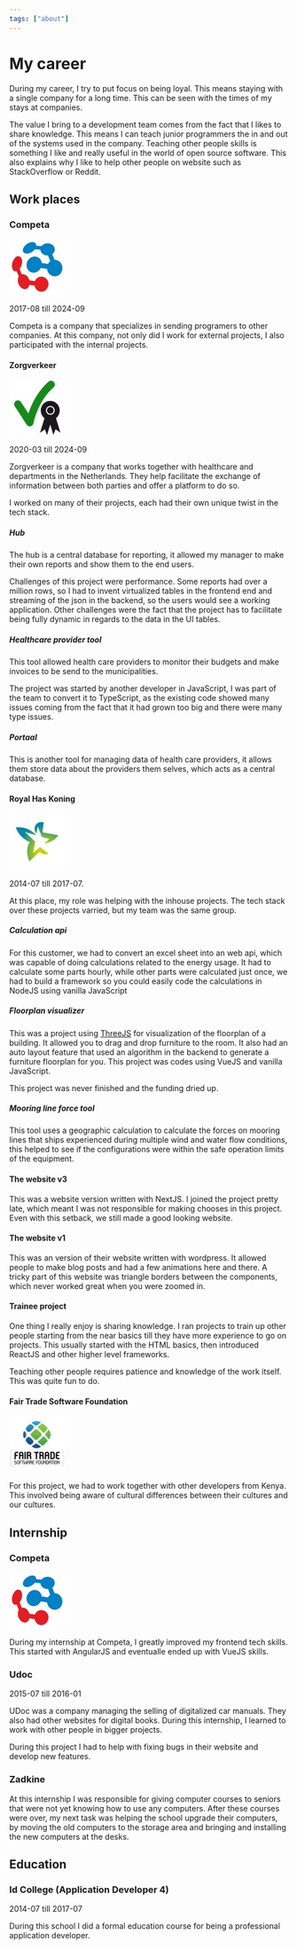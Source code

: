 ```yaml
---
tags: ["about"]
---
```


# My career

During my career, I try to put focus on being loyal. This means staying with a
single company for a long time. This can be seen with the times of my stays at companies.

The value I bring to a development team comes from the fact that I likes to
share knowledge. This means I can teach junior programmers the in and out of
the systems used in the company. Teaching other people skills is something I
like and really useful in the world of open source software. This also explains
why I like to help other people on website such as StackOverflow or Reddit.

## Work places

### Competa

[![Competa logo](competa-logo.png)](https://competa.com/)

<time>2017-08</time> till <time>2024-09</time>

Competa is a company that specializes in sending programers to other companies. At this company, not only did I work for external projects, I also participated with the internal projects.

#### Zorgverkeer

[![Zorgverkeer logo](zorgverkeer-logo.png)](https://zorgverkeer.nl)

<time>2020-03</time> till <time>2024-09</time>

Zorgverkeer is a company that works together with healthcare and departments in the Netherlands. They help facilitate the exchange of information between both parties and offer a platform to do so.

I worked on many of their projects, each had their own unique twist in the tech stack.

##### Hub

The hub is a central database for reporting, it allowed my manager to make their own reports and show them to the end users.

Challenges of this project were performance. Some reports had over a million rows, so I had to invent virtualized tables in the frontend end and streaming of the json in the backend, so the users would see a working application. Other challenges were the fact that the project has to facilitate being fully dynamic in regards to the data in the UI tables.

##### Healthcare provider tool

This tool allowed health care providers to monitor their budgets and make invoices to be send to the municipalities.

The project was started by another developer in JavaScript, I was part of the team to convert it to TypeScript, as the existing code showed many issues coming from the fact that it had grown too big and there were many type issues.

##### Portaal

This is another tool for managing data of health care providers, it allows them store data about the providers them selves, which acts as a central database.

#### Royal Has Koning

![alt text](royal-has-koning-logo.png)

<time>2014-07</time> till <time>2017-07</time>.

At this place, my role was helping with the inhouse projects. The tech stack over these projects varried, but my team was the same group.

##### Calculation api

For this customer, we had to convert an excel sheet into an web api, which was capable of doing calculations related to the energy usage. It had to calculate some parts hourly, while other parts were calculated just once, we had to build a framework so you could easily code the calculations in NodeJS using vanilla JavaScript

##### Floorplan visualizer

This was a project using [ThreeJS](https://threejs.org/) for visualization of the floorplan of a building. It allowed you to drag and drop furniture to the room. It also had an auto layout feature that used an algorithm in the backend to generate a furniture floorplan for you. This project was codes using VueJS and vanilla JavaScript.

This project was never finished and the funding dried up.

##### Mooring line force tool

This tool uses a geographic calculation to calculate the forces on mooring lines that ships experienced during multiple wind and water flow conditions, this helped to see if the configurations were within the safe operation limits of the equipment. 

#### The website v3

This was a website version written with NextJS. I joined the project pretty late, which meant I was not responsible for making chooses in this project. Even with this setback, we still made a good looking website.

#### The website v1

This was an version of their website written with wordpress. It allowed people to make blog posts and had a few animations here and there. A tricky part of this website was triangle borders between the components, which never worked great when you were zoomed in.

#### Trainee project

One thing I really enjoy is sharing knowledge. I ran projects to train up other people starting from the near basics till they have more experience to go on projects. This usually started with the HTML basics, then introduced ReactJS and other higher level frameworks.

Teaching other people requires patience and knowledge of the work itself. This was quite fun to do.

#### Fair Trade Software Foundation

![Fair trade software foundation logo](fair-trade-software-foundation-logo.png)

For this project, we had to work together with other developers from Kenya. This involved being aware of cultural differences between their cultures and our cultures.

## Internship

### Competa

[![Competa logo](competa-logo.png)](https://competa.com/)

During my internship at Competa, I greatly improved my frontend tech skills. This started with AngularJS and eventualle ended up with VueJS skills.

### Udoc

<time>2015-07</time> till <time>2016-01</time>

UDoc was a company managing the selling of digitalized car manuals. They also
had other websites for digital books. During this internship, I learned to work
with other people in bigger projects.

During this project I had to help with fixing bugs in their website and develop new features.

### Zadkine

At this internship I was responsible for giving computer courses to seniors that were not yet knowing how to use any computers. After these courses were over, my next task was helping the school upgrade their computers, by moving the old computers to the storage area and bringing and installing the new computers at the desks.

## Education

### Id College (Application Developer 4)

<time>2014-07</time> till <time>2017-07</time>

During this school I did a formal education course for being a professional application developer.
